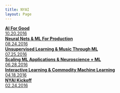 ```yaml
---
title: NYAI
layout: Page
---
```



<div class="row">
  <div class="col-4">
    <div class="past-event">
      <a href="http://www.meetup.com/New-York-Artificial-Intelligence-Meetup-NYAIM/events/234787881/">
        <div class="past-event-image-holder no-pic"></div>
         <b>AI For Good</b><br/>
         10.20.2016
      </a>
    </div>
  </div>
  <div class="col-4">
    <div class="past-event">
      <a href="http://www.meetup.com/New-York-Artificial-Intelligence-Meetup-NYAIM/events/233286375/">
        <div class="past-event-image-holder" style="background-image: url(/assets/event5.png)"></div>
        <b>Neural Nets & ML For Production</b><br/>
        08.24.2016
      </a>
    </div>
  </div>
  <div class="col-4">
    <div class="past-event">
      <a href="http://www.meetup.com/New-York-Artificial-Intelligence-Meetup-NYAIM/events/232600469/">
        <div class="past-event-image-holder" style="background-image: url(/assets/event4.png)"></div>
        <b>Unsupervised Learning & Music Through ML</b><br/>
        07.25.2016
      </a>
    </div>
  </div>
</div>

<div class="row">
  <div class="col-4">
    <div class="past-event">
      <a href="http://www.meetup.com/New-York-Artificial-Intelligence-Meetup-NYAIM/events/231280645/">
        <div class="past-event-image-holder" style="background-image: url(/assets/event3.png)"></div>
        <b>Scaling ML Applications & Neuroscience + ML</b><br/>
        06.28.2016
      </a>
    </div>
  </div>
  <div class="col-4">
    <div class="past-event">
      <a href="http://www.meetup.com/New-York-Artificial-Intelligence-Meetup-NYAIM/events/229446530/">
        <div class="past-event-image-holder" style="background-image: url(/assets/event2.png)"></div>
        <b>Interactive Learning & Commodity Machine Learning</b><br/>
        04.18.2016
      </a>
    </div>
  </div>
  <div class="col-4">
    <div class="past-event">
      <a href="http://www.meetup.com/New-York-Artificial-Intelligence-Meetup-NYAIM/events/228265747/">
        <div class="past-event-image-holder" style="background-image: url(/assets/event1.png)"></div>
        <b>NYAI Kickoff</b><br/>
        02.24.2016
      </a>
    </div>
  </div>
</div>
